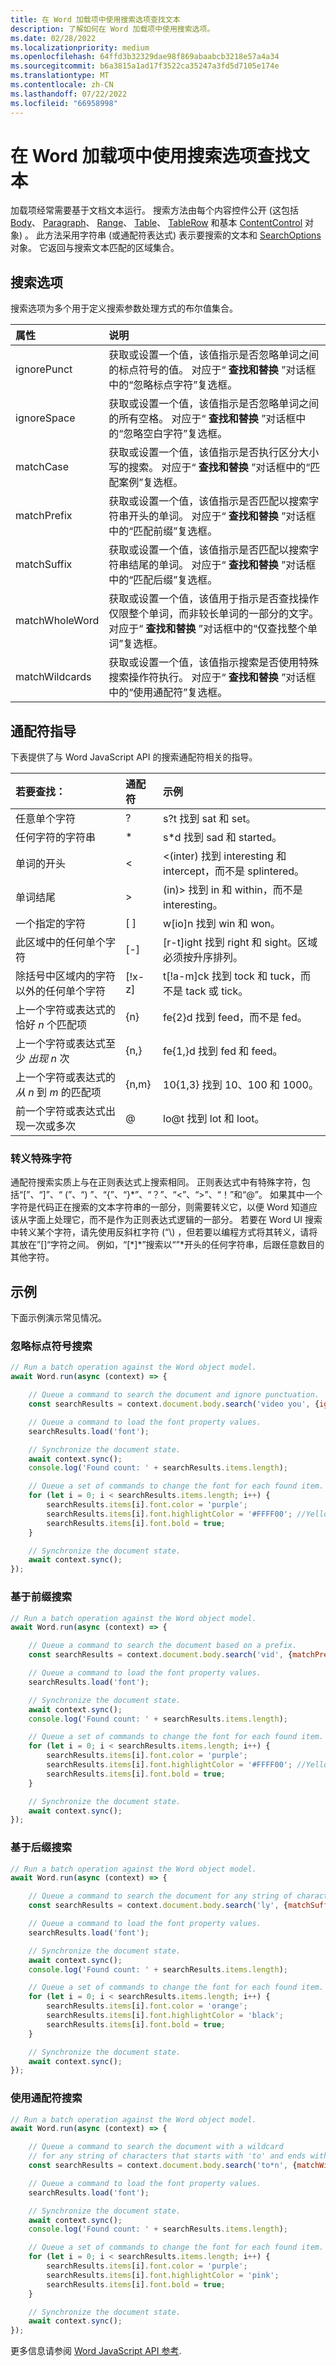 ```yaml
---
title: 在 Word 加载项中使用搜索选项查找文本
description: 了解如何在 Word 加载项中使用搜索选项。
ms.date: 02/28/2022
ms.localizationpriority: medium
ms.openlocfilehash: 64ffd3b32329dae98f869abaabcb3218e57a4a34
ms.sourcegitcommit: b6a3815a1ad17f3522ca35247a3fd5d7105e174e
ms.translationtype: MT
ms.contentlocale: zh-CN
ms.lasthandoff: 07/22/2022
ms.locfileid: "66958998"
---
```

# <a name="use-search-options-in-your-word-add-in-to-find-text"></a>在 Word 加载项中使用搜索选项查找文本

加载项经常需要基于文档文本运行。 搜索方法由每个内容控件公开 (这包括 [Body](/javascript/api/word/word.body)、 [Paragraph](/javascript/api/word/word.paragraph)、 [Range](/javascript/api/word/word.range)、 [Table](/javascript/api/word/word.table)、 [TableRow](/javascript/api/word/word.tablerow) 和基本 [ContentControl](/javascript/api/word/word.contentcontrol) 对象) 。 此方法采用字符串 (或通配符表达式) 表示要搜索的文本和 [SearchOptions](/javascript/api/word/word.searchoptions) 对象。 它返回与搜索文本匹配的区域集合。

## <a name="search-options"></a>搜索选项

搜索选项为多个用于定义搜索参数处理方式的布尔值集合。

| 属性       | 说明|
|:---------------|:----|
|ignorePunct|获取或设置一个值，该值指示是否忽略单词之间的标点符号的值。 对应于“ **查找和替换** ”对话框中的“忽略标点字符”复选框。|
|ignoreSpace|获取或设置一个值，该值指示是否忽略单词之间的所有空格。 对应于“ **查找和替换** ”对话框中的“忽略空白字符”复选框。|
|matchCase|获取或设置一个值，该值指示是否执行区分大小写的搜索。 对应于“ **查找和替换** ”对话框中的“匹配案例”复选框。|
|matchPrefix|获取或设置一个值，该值指示是否匹配以搜索字符串开头的单词。 对应于“ **查找和替换** ”对话框中的“匹配前缀”复选框。|
|matchSuffix|获取或设置一个值，该值指示是否匹配以搜索字符串结尾的单词。 对应于“ **查找和替换** ”对话框中的“匹配后缀”复选框。|
|matchWholeWord|获取或设置一个值，该值用于指示是否查找操作仅限整个单词，而非较长单词的一部分的文字。 对应于“ **查找和替换** ”对话框中的“仅查找整个单词”复选框。|
|matchWildcards|获取或设置一个值，该值指示搜索是否使用特殊搜索操作符执行。 对应于“ **查找和替换** ”对话框中的“使用通配符”复选框。|

## <a name="wildcard-guidance"></a>通配符指导

下表提供了与 Word JavaScript API 的搜索通配符相关的指导。

| 若要查找：         | 通配符 |  示例 |
|:-----------------|:--------|:----------|
|任意单个字符| ? |s?t 找到 sat 和 set。 |
|任何字符的字符串| * |s*d 找到 sad 和 started。|
|单词的开头|< |<(inter) 找到 interesting 和 intercept，而不是 splintered。|
|单词结尾 |> |(in)> 找到 in 和 within，而不是 interesting。|
|一个指定的字符|[ ] |w[io]n 找到 win 和 won。|
|此区域中的任何单个字符| [-] |[r-t]ight 找到 right 和 sight。区域必须按升序排列。|
|除括号中区域内的字符以外的任何单个字符|[!x-z] |t[!a-m]ck 找到 tock 和 tuck，而不是 tack 或 tick。|
|上一个字符或表达式的恰好 *n* 个匹配项|{n} |fe{2}d 找到 feed，而不是 fed。|
|上一个字符或表达式至少 *出现 n* 次|{n,} |fe{1,}d 找到 fed 和 feed。|
|上一个字符或表达式的 *从 n* 到 *m* 的匹配项|{n,m} |10{1,3} 找到 10、100 和 1000。|
|前一个字符或表达式出现一次或多次|@ |lo@t 找到 lot 和 loot。|

### <a name="escaping-special-characters"></a>转义特殊字符

通配符搜索实质上与在正则表达式上搜索相同。 正则表达式中有特殊字符，包括“[”、“]”、“ (”、“) ”、“{”、“}\*”、“？”、“<”、“>”、“！”和“@”。 如果其中一个字符是代码正在搜索的文本字符串的一部分，则需要转义它，以便 Word 知道应该从字面上处理它，而不是作为正则表达式逻辑的一部分。 若要在 Word UI 搜索中转义某个字符，请先使用反斜杠字符 (“\\) ，但若要以编程方式将其转义，请将其放在”[]“字符之间。 例如，“[\*]\*”搜索以“”\*开头的任何字符串，后跟任意数目的其他字符。

## <a name="examples"></a>示例

下面示例演示常见情况。

### <a name="ignore-punctuation-search"></a>忽略标点符号搜索

```js
// Run a batch operation against the Word object model.
await Word.run(async (context) => {

    // Queue a command to search the document and ignore punctuation.
    const searchResults = context.document.body.search('video you', {ignorePunct: true});

    // Queue a command to load the font property values.
    searchResults.load('font');

    // Synchronize the document state.
    await context.sync();
    console.log('Found count: ' + searchResults.items.length);

    // Queue a set of commands to change the font for each found item.
    for (let i = 0; i < searchResults.items.length; i++) {
        searchResults.items[i].font.color = 'purple';
        searchResults.items[i].font.highlightColor = '#FFFF00'; //Yellow
        searchResults.items[i].font.bold = true;
    }

    // Synchronize the document state.
    await context.sync();
});
```

### <a name="search-based-on-a-prefix"></a>基于前缀搜索

```js
// Run a batch operation against the Word object model.
await Word.run(async (context) => {

    // Queue a command to search the document based on a prefix.
    const searchResults = context.document.body.search('vid', {matchPrefix: true});

    // Queue a command to load the font property values.
    searchResults.load('font');

    // Synchronize the document state.
    await context.sync();
    console.log('Found count: ' + searchResults.items.length);

    // Queue a set of commands to change the font for each found item.
    for (let i = 0; i < searchResults.items.length; i++) {
        searchResults.items[i].font.color = 'purple';
        searchResults.items[i].font.highlightColor = '#FFFF00'; //Yellow
        searchResults.items[i].font.bold = true;
    }

    // Synchronize the document state.
    await context.sync();
});
```

### <a name="search-based-on-a-suffix"></a>基于后缀搜索

```js
// Run a batch operation against the Word object model.
await Word.run(async (context) => {

    // Queue a command to search the document for any string of characters after 'ly'.
    const searchResults = context.document.body.search('ly', {matchSuffix: true});

    // Queue a command to load the font property values.
    searchResults.load('font');

    // Synchronize the document state.
    await context.sync();
    console.log('Found count: ' + searchResults.items.length);

    // Queue a set of commands to change the font for each found item.
    for (let i = 0; i < searchResults.items.length; i++) {
        searchResults.items[i].font.color = 'orange';
        searchResults.items[i].font.highlightColor = 'black';
        searchResults.items[i].font.bold = true;
    }

    // Synchronize the document state.
    await context.sync();
});
```

### <a name="search-using-a-wildcard"></a>使用通配符搜索

```js
// Run a batch operation against the Word object model.
await Word.run(async (context) => {

    // Queue a command to search the document with a wildcard
    // for any string of characters that starts with 'to' and ends with 'n'.
    const searchResults = context.document.body.search('to*n', {matchWildcards: true});

    // Queue a command to load the font property values.
    searchResults.load('font');

    // Synchronize the document state.
    await context.sync();
    console.log('Found count: ' + searchResults.items.length);

    // Queue a set of commands to change the font for each found item.
    for (let i = 0; i < searchResults.items.length; i++) {
        searchResults.items[i].font.color = 'purple';
        searchResults.items[i].font.highlightColor = 'pink';
        searchResults.items[i].font.bold = true;
    }

    // Synchronize the document state.
    await context.sync();
});
```

更多信息请参阅 [Word JavaScript API 参考](../reference/overview/word-add-ins-reference-overview.md).
